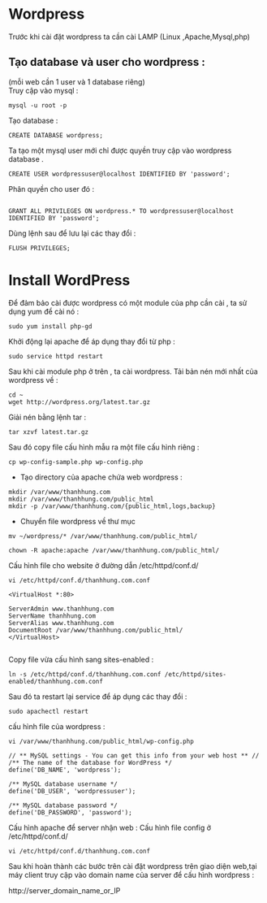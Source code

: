 # Wordpress  
Trước khi cài đặt wordpress ta cần cài LAMP (Linux ,Apache,Mysql,php)  

## Tạo database và user cho wordpress :  
(mỗi web cần 1 user và 1 database riêng)  
Truy cập vào mysql :  
```
mysql -u root -p
```  
Tạo database :  
```
CREATE DATABASE wordpress;
```

Ta tạo một mysql user mới chỉ được quyền truy cập vào wordpress database .   
```
CREATE USER wordpressuser@localhost IDENTIFIED BY 'password';
```
Phân quyền cho user đó :  
```

GRANT ALL PRIVILEGES ON wordpress.* TO wordpressuser@localhost IDENTIFIED BY 'password';
```
Dùng lệnh sau để lưu lại các thay đổi :  
```
FLUSH PRIVILEGES;
```
  
#  Install WordPress
Để đảm bảo cài được wordpress có một module của php cần cài , ta sử dụng yum để cài nó :  
```
sudo yum install php-gd
```
Khởi động lại apache để áp dụng thay đổi từ php :  
```
sudo service httpd restart
```  
Sau khi cài module php ở trên , ta cài wordpress. Tải bản nén mới nhất của wordpress về :  
```
cd ~
wget http://wordpress.org/latest.tar.gz
```
Giải nén bằng lệnh tar :  
```
tar xzvf latest.tar.gz
```  
Sau đó copy file cấu hình mẫu ra một file cấu hình riêng :   
```
cp wp-config-sample.php wp-config.php
```

- Tạo directory của apache chứa web wordpress : 
```
mkdir /var/www/thanhhung.com  
mkdir /var/www/thanhhung.com/public_html  
mkdir -p /var/www/thanhhung.com/{public_html,logs,backup}
  ```
  - Chuyển file wordpress về thư mục 
 ```    
mv ~/wordpress/* /var/www/thanhhung.com/public_html/
  
chown -R apache:apache /var/www/thanhhung.com/public_html/  
```  
Cấu hình file  cho website ở đường dẫn /etc/httpd/conf.d/ 
```
vi /etc/httpd/conf.d/thanhhung.com.conf
```  
```
<VirtualHost *:80>

ServerAdmin www.thanhhung.com
ServerName thanhhung.com
ServerAlias www.thanhhung.com
DocumentRoot /var/www/thanhhung.com/public_html/
</VirtualHost>


```
Copy file vừa cấu hình sang sites-enabled :
```
ln -s /etc/httpd/conf.d/thanhhung.com.conf /etc/httpd/sites-enabled/thanhhung.com.conf
```
Sau đó ta restart lại service để áp dụng các thay đổi :  
```
sudo apachectl restart  
```
cấu hình file của wordpress :   

```
vi /var/www/thanhhung.com/public_html/wp-config.php  
``` 
```
// ** MySQL settings - You can get this info from your web host ** //
/** The name of the database for WordPress */
define('DB_NAME', 'wordpress');

/** MySQL database username */
define('DB_USER', 'wordpressuser');

/** MySQL database password */
define('DB_PASSWORD', 'password');
```
Cấu hình apache để server nhận web :  Cấu hình file config ở /etc/httpd/conf.d/  
```
vi /etc/httpd/conf.d/thanhhung.com.conf  
```



Sau khi hoàn thành các bước trên cài đặt wordpress trên giao diện web,tại máy client truy cập vào domain name của server để cấu hình wordpress : 

http://server_domain_name_or_IP  

